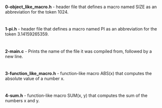 #
**0-object_like_macro.h** - header file that defines a macro named SIZE as an abbreviation for the token 1024.
#
**1-pi.h** - header file that defines a macro named PI as an abbreviation for the token 3.14159265359.
#
**2-main.c** - Prints the name of the file it was compiled from, followed by a new line.
#
**3-function_like_macro.h** - function-like macro ABS(x) that computes the absolute value of a number x.
#
**4-sum.h** - function-like macro SUM(x, y) that computes the sum of the numbers x and y.
#

